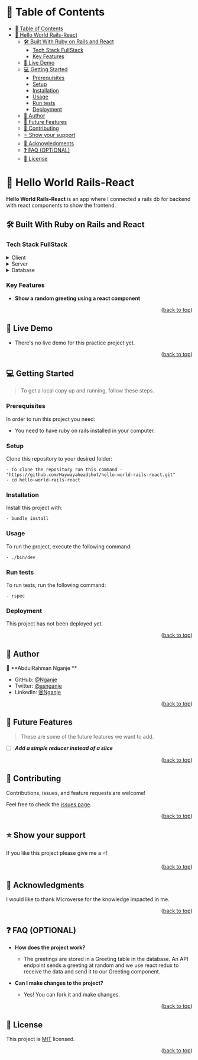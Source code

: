 <a name="readme-top"></a>

<!-- TABLE OF CONTENTS -->

# 📗 Table of Contents

- [📗 Table of Contents](#-table-of-contents)
- [📖 Hello World Rails-React ](#-hello-world-rails-react-)
  - [🛠 Built With Ruby on Rails and React](#-built-with-ruby-on-rails-and-react)
    - [Tech Stack FullStack](#tech-stack-fullstack)
    - [Key Features ](#key-features-)
  - [🚀 Live Demo ](#-live-demo-)
  - [💻 Getting Started ](#-getting-started-)
    - [Prerequisites](#prerequisites)
    - [Setup](#setup)
    - [Installation](#installation)
    - [Usage](#usage)
    - [Run tests](#run-tests)
    - [Deployment](#deployment)
  - [👥 Author ](#-author-)
  - [🔭 Future Features ](#-future-features-)
  - [🤝 Contributing ](#-contributing-)
  - [⭐️ Show your support ](#️-show-your-support-)
  - [🙏 Acknowledgments ](#-acknowledgments-)
  - [❓ FAQ (OPTIONAL) ](#-faq-optional-)
  - [📝 License ](#-license-)

<!-- PROJECT DESCRIPTION -->

# 📖 Hello World Rails-React <a name="about-project"></a>

**Hello World Rails-React** is an app where I connected a rails db for backend with react components to show the frontend.

## 🛠 Built With <a name="built-with">Ruby on Rails and React</a>

### Tech Stack <a name="tech-stack">FullStack</a>

<details>
  <summary>Client</summary>
  <ul>
    <li><a href="https://reactjs.org/">React.js</a></li>
  </ul>
</details>

<details>
  <summary>Server</summary>
  <ul>
    <li><a href="https://rubyonrails.org/">Rails</a></li>
  </ul>
</details>

<details>
<summary>Database</summary>
  <ul>
    <li><a href="https://www.postgresql.org/">PostgreSQL</a></li>
  </ul>
</details>

<!-- Features -->

### Key Features <a name="key-features"></a>

- **Show a random greeting using a react component**

<p align="right">(<a href="#readme-top">back to top</a>)</p>

<!-- LIVE DEMO -->

## 🚀 Live Demo <a name="live-demo"></a>

- There's no live demo for this practice project yet.

<p align="right">(<a href="#readme-top">back to top</a>)</p>

<!-- GETTING STARTED -->

## 💻 Getting Started <a name="getting-started"></a>

> To get a local copy up and running, follow these steps.

### Prerequisites

In order to run this project you need:

- You need to have ruby on rails installed in your computer.

### Setup
Clone this repository to your desired folder:
```
- To clone the repository run this command - "https://github.com/Haywayaheadshot/hello-world-rails-react.git"
- cd hello-world-rails-react
```
### Installation
Install this project with:
```
- bundle install
```

### Usage
To run the project, execute the following command:
```
- ./bin/dev
```

### Run tests
To run tests, run the following command:
```
- rspec
```

### Deployment

This project has not been deployed yet.

<p align="right">(<a href="#readme-top">back to top</a>)</p>

<!-- AUTHORS -->

## 👥 Author <a name="authors"></a>

👤 **AbdulRahman Nganje **

- GitHub: [@Nganje](https://github.com/asnganje)
- Twitter: [@asnganje](https://twitter.com/asnganje)
- LinkedIn: [@Nganje](https://www.linkedin.com/in/abdulrahman-nganje-a6436935/)

<p align="right">(<a href="#readme-top">back to top</a>)</p>

<!-- FUTURE FEATURES -->

## 🔭 Future Features <a name="future-features"></a>

> These are some of the future features we want to add.

- [ ] ***Add a simple reducer instead of a slice***

<p align="right">(<a href="#readme-top">back to top</a>)</p>

<!-- CONTRIBUTING -->

## 🤝 Contributing <a name="contributing"></a>

Contributions, issues, and feature requests are welcome!

Feel free to check the [issues page](../../issues/).

<p align="right">(<a href="#readme-top">back to top</a>)</p>

<!-- SUPPORT -->

## ⭐️ Show your support <a name="support"></a>

If you like this project please give me a ⭐️!

<p align="right">(<a href="#readme-top">back to top</a>)</p>

<!-- ACKNOWLEDGEMENTS -->

## 🙏 Acknowledgments <a name="acknowledgements"></a>

I would like to thank Microverse for the knowledge impacted in me.

<p align="right">(<a href="#readme-top">back to top</a>)</p>

<!-- FAQ (optional) -->

## ❓ FAQ (OPTIONAL) <a name="faq"></a>

- **How does the project work?**

  - The greetings are stored in a Greeting table in the database.
     An API endpoint sends a greeting at random and we use react redux to receive the data and send it to our Greeting component.

- **Can I make changes to the project?**

  - Yes! You can fork it and make changes.

<p align="right">(<a href="#readme-top">back to top</a>)</p>

<!-- LICENSE -->

## 📝 License <a name="license"></a>

This project is [MIT](./LICENSE) licensed.

<p align="right">(<a href="#readme-top">back to top</a>)</p>